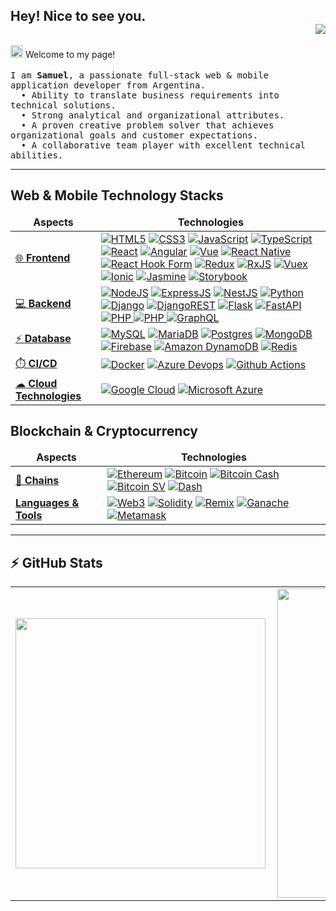 ## Hey! Nice to see you. <div align = 'right'>![](https://komarev.com/ghpvc/?username=sergioquinterodev&color=yellow)</div>

<p><img src="https://raw.githubusercontent.com/iampavangandhi/iampavangandhi/master/gifs/Hi.gif" width="20px" style="max-width:100%;"> Welcome to my page!
<br />
<br />
	<samp>
	I am <b>Samuel</b>, a passionate full-stack web & mobile application developer from Argentina. <br/>
  &nbsp; • Ability to translate business requirements into technical solutions.<br />
  &nbsp; • Strong analytical and organizational attributes.<br />
  &nbsp; • A proven creative problem solver that achieves organizational goals and customer expectations.<br />
  &nbsp; • A collaborative team player with excellent technical abilities.<br />
	</samp>

---


<h2> Web & Mobile Technology Stacks</h2>

<table>
  <thead align="center">
    <tr border: none;>
      <td><b>Aspects</b></td>
      <td><b>Technologies</b></td>
    </tr>
  </thead>
  <tbody>
    <tr>
      <td>
        <a href="https://developer.mozilla.org/en-US/docs/Learn/Front-end_web_developer" rel="nofollow">
          🌐 <b>Frontend</b>
        </a>
      </td>
      <td>
	      <a href="https://developer.mozilla.org/en-US/docs/Glossary/HTML5" rel="nofollow">
        <img alt="HTML5" src="https://img.shields.io/badge/HTML5-E34F26?style=for-the-badge&logo=html5&logoColor=white" data-canonical-src="https://img.shields.io/badge/HTML5-E34F26?style=for-the-badge&logo=html5&logoColor=white" style="max-width: 100%;"/></a>
	      <a href="https://developer.mozilla.org/en-US/docs/Web/CSS" rel="nofollow">
        <img alt="CSS3" src="https://img.shields.io/badge/CSS3-1572B6?style=for-the-badge&logo=css3&logoColor=white" data-canonical-src="https://img.shields.io/badge/CSS3-1572B6?style=for-the-badge&logo=css3&logoColor=white" style="max-width: 100%;"/></a>
	      <a href="https://developer.mozilla.org/en-US/docs/Web/JavaScript" rel="nofollow">
        <img alt="JavaScript" src="https://img.shields.io/badge/JavaScript-323330?style=for-the-badge&logo=javascript&logoColor=F7DF1E" data-canonical-src="https://img.shields.io/badge/JavaScript-323330?style=for-the-badge&logo=javascript&logoColor=F7DF1E" style="max-width: 100%;"/></a>
	      <a href="https://www.typescriptlang.org/" rel="nofollow">
        <img alt="TypeScript" src="https://img.shields.io/badge/TypeScript-007ACC?style=for-the-badge&logo=typescript&logoColor=white" data-canonical-src="https://img.shields.io/badge/TypeScript-007ACC?style=for-the-badge&logo=typescript&logoColor=white" style="max-width: 100%;"/></a>
	      <a href="https://reactjs.org/" rel="nofollow">
        <img alt="React" src="https://img.shields.io/badge/React-20232A?style=for-the-badge&logo=react&logoColor=61DAFB" data-canonical-src="https://img.shields.io/badge/React-20232A?style=for-the-badge&logo=react&logoColor=61DAFB" style="max-width: 100%;"/></a>
	      <a href="https://angular.io/" rel="nofollow">
        <img alt="Angular" src="https://img.shields.io/badge/Angular-DD0031?style=for-the-badge&logo=angular&logoColor=white" data-canonical-src="https://img.shields.io/badge/Angular-DD0031?style=for-the-badge&logo=angular&logoColor=white" style="max-width: 100%;"/></a>
        <a href="https://vuejs.org/" rel="nofollow">
        <img alt="Vue" src="https://img.shields.io/badge/Vue.js-35495E?style=for-the-badge&logo=vuedotjs&logoColor=4FC08D"
        data-canonical-src="https://img.shields.io/badge/Vue.js-35495E?style=for-the-badge&logo=vuedotjs&logoColor=4FC08D"
        style="max-width: 100%;"/></a>
        <a href="https://reactnative.dev/" rel="nofollow">
        <img alt="React Native" src="https://img.shields.io/badge/react_native-%2320232a.svg?style=for-the-badge&logo=react&logoColor=%2361DAFB"
        data-canonical-src="https://img.shields.io/badge/react_native-%2320232a.svg?style=for-the-badge&logo=react&logoColor=%2361DAFB"
        style="max-width: 100%;"/></a>
        <a href="https://react-hook-form.com/" rel="nofollow">
        <img alt="React Hook Form" src="https://img.shields.io/badge/React%20Hook%20Form-%23EC5990.svg?style=for-the-badge&logo=reacthookform&logoColor=white"
        data-canonical-src="https://img.shields.io/badge/React%20Hook%20Form-%23EC5990.svg?style=for-the-badge&logo=reacthookform&logoColor=white"
        style="max-width: 100%;"/></a>
        <a href="https://redux.js.org/" rel="nofollow">
        <img alt="Redux" src="https://img.shields.io/badge/redux-%23593d88.svg?style=for-the-badge&logo=redux&logoColor=white"
        data-canonical-src="https://img.shields.io/badge/redux-%23593d88.svg?style=for-the-badge&logo=redux&logoColor=white"
        style="max-width: 100%;"/></a>
        <a href="https://rxjs.dev/" rel="nofollow">
        <img alt="RxJS" src="https://img.shields.io/badge/rxjs-%23B7178C.svg?style=for-the-badge&logo=reactivex&logoColor=white"
        data-canonical-src="https://img.shields.io/badge/rxjs-%23B7178C.svg?style=for-the-badge&logo=reactivex&logoColor=white"
        style="max-width: 100%;"/></a>
        <a href="https://vuex.vuejs.org/" rel="nofollow">
        <img alt="Vuex" src="https://img.shields.io/badge/Vuetify-1867C0?style=for-the-badge&logo=vuetify&logoColor=AEDDFF"
        data-canonical-src="https://img.shields.io/badge/Vuetify-1867C0?style=for-the-badge&logo=vuetify&logoColor=AEDDFF"
        style="max-width: 100%;"/></a>
        <a href="https://vuex.vuejs.org/" rel="nofollow">
        <img alt="Ionic" src="https://img.shields.io/badge/Ionic-%233880FF.svg?style=for-the-badge&logo=Ionic&logoColor=white"
        data-canonical-src="https://img.shields.io/badge/Ionic-%233880FF.svg?style=for-the-badge&logo=Ionic&logoColor=white"
        style="max-width: 100%;"/></a>
	      <a href="https://jasmine.github.io/" rel="nofollow">
        <img alt="Jasmine" src="https://img.shields.io/badge/Jasmine-8A4182?style=for-the-badge&logo=Jasmine&logoColor=white" data-canonical-src="https://img.shields.io/badge/Jasmine-8A4182?style=for-the-badge&logo=Jasmine&logoColor=white" style="max-width: 100%;"/></a>
        <a href="https://storybook.js.org/" rel="nofollow">
        <img alt="Storybook" src="https://img.shields.io/badge/-Storybook-FF4785?style=for-the-badge&logo=storybook&logoColor=white" data-canonical-src="https://img.shields.io/badge/-Storybook-FF4785?style=for-the-badge&logo=storybook&logoColor=white" style="max-width: 100%;"/></a>
      </td>
    </tr>
	  <tr>
      <td>
        <a href="https://www.techopedia.com/definition/29568/back-end-developer#:~:text=A%20back%2Dend%20developer%20is,front%2Dend%20application%20or%20system." rel="nofollow">
          💻 <b>Backend</b>
        </a>
      </td>
      <td>
	      <a href="https://nodejs.org/en/" rel="nofollow">
        <img alt="NodeJS" src="https://img.shields.io/badge/Node.js-339933?style=for-the-badge&logo=nodedotjs&logoColor=white" data-canonical-src="https://img.shields.io/badge/Node.js-339933?style=for-the-badge&logo=nodedotjs&logoColor=white" style="max-width: 100%;"/></a>
	      <a href="https://expressjs.com/" rel="nofollow">
        <img alt="ExpressJS" src="https://img.shields.io/badge/Express.js-000000?style=for-the-badge&logo=express&logoColor=white" data-canonical-src="https://img.shields.io/badge/Express.js-000000?style=for-the-badge&logo=express&logoColor=white" style="max-width: 100%;"/></a>
	      <a href="https://nestjs.com/" rel="nofollow">
        <img alt="NestJS" src="https://img.shields.io/badge/nestjs-E0234E?style=for-the-badge&logo=nestjs&logoColor=white" data-canonical-src="https://img.shields.io/badge/nestjs-E0234E?style=for-the-badge&logo=nestjs&logoColor=white" style="max-width: 100%;"/></a>
        <a href="https://www.python.org/" rel="nofollow">
        <img alt="Python" src="https://img.shields.io/badge/python-3670A0?style=for-the-badge&logo=python&logoColor=ffdd54" data-canonical-src="https://img.shields.io/badge/python-3670A0?style=for-the-badge&logo=python&logoColor=ffdd54" style="max-width: 100%;"/></a>
        <a href="https://www.djangoproject.com/" rel="nofollow">
        <img alt="Django" src="https://img.shields.io/badge/django-%23092E20.svg?style=for-the-badge&logo=django&logoColor=white" data-canonical-src="https://img.shields.io/badge/django-%23092E20.svg?style=for-the-badge&logo=django&logoColor=white" style="max-width: 100%;"/></a>
        <a href="https://www.django-rest-framework.org/" rel="nofollow">
        <img alt="DjangoREST" src="https://img.shields.io/badge/DJANGO-REST-ff1709?style=for-the-badge&logo=django&logoColor=white&color=ff1709&labelColor=gray" data-canonical-src="https://img.shields.io/badge/DJANGO-REST-ff1709?style=for-the-badge&logo=django&logoColor=white&color=ff1709&labelColor=gray" style="max-width: 100%;"/></a>
        <a href="https://flask.palletsprojects.com/" rel="nofollow">
        <img alt="Flask" src="https://img.shields.io/badge/flask-%23000.svg?style=for-the-badge&logo=flask&logoColor=white" data-canonical-src="https://img.shields.io/badge/flask-%23000.svg?style=for-the-badge&logo=flask&logoColor=white" style="max-width: 100%;"/></a>
        <a href="https://fastapi.tiangolo.com/" rel="nofollow">
        <img alt="FastAPI" src="https://img.shields.io/badge/FastAPI-005571?style=for-the-badge&logo=fastapi" data-canonical-src="https://img.shields.io/badge/FastAPI-005571?style=for-the-badge&logo=fastapi" style="max-width: 100%;"/>
        </a>
        <a href="https://www.php.net/" rel="nofollow">
        <img alt="PHP" src="https://img.shields.io/badge/php-%23777BB4.svg?style=for-the-badge&logo=php&logoColor=white" data-canonical-src="https://img.shields.io/badge/php-%23777BB4.svg?style=for-the-badge&logo=php&logoColor=white" style="max-width: 100%;"/>
        </a>
        <a href="https://laravel.com/" rel="nofollow">
        <img alt="PHP" src="https://img.shields.io/badge/laravel-%23FF2D20.svg?style=for-the-badge&logo=laravel&logoColor=white" data-canonical-src="https://img.shields.io/badge/laravel-%23FF2D20.svg?style=for-the-badge&logo=laravel&logoColor=white" style="max-width: 100%;"/>
        </a>
	      <a href="https://www.twilio.com/" rel="nofollow">
        <img alt="GraphQL" src="https://img.shields.io/badge/-GraphQL-E10098?style=for-the-badge&logo=graphql&logoColor=white" data-canonical-src="https://img.shields.io/badge/-GraphQL-E10098?style=for-the-badge&logo=graphql&logoColor=white" style="max-width: 100%;"/></a>
	    </td>
    </tr>
    <tr>
      <td>
        <a href="https://www.techtarget.com/searchdatamanagement/definition/database#:~:text=A%20database%20is%20information%20that,data%2C%20financials%20and%20product%20information.">
        ⚡ <b>Database</b>
        </a>
      </td>
      <td>
	      <a href="https://www.mysql.com/" rel="nofollow">
        <img alt="MySQL" src="https://img.shields.io/badge/MySQL-005C84?style=for-the-badge&logo=mysql&logoColor=white" data-canonical-src="https://img.shields.io/badge/MySQL-005C84?style=for-the-badge&logo=mysql&logoColor=white" style="max-width: 100%;"/></a>
	      <a href="https://mariadb.com/" rel="nofollow">
        <img alt="MariaDB" src="https://img.shields.io/badge/MariaDB-003545?style=for-the-badge&logo=mariadb&logoColor=white" data-canonical-src="https://img.shields.io/badge/MariaDB-003545?style=for-the-badge&logo=mariadb&logoColor=white" style="max-width: 100%;"/></a>
	      <a href="https://www.postgresql.org/" rel="nofollow">
        <img alt="Postgres" src="https://img.shields.io/badge/postgres-%23316192.svg?style=for-the-badge&logo=postgresql&logoColor=white" data-canonical-src="https://img.shields.io/badge/postgres-%23316192.svg?style=for-the-badge&logo=postgresql&logoColor=white" style="max-width: 100%;"/></a>
	      <a href="https://www.mongodb.com/" rel="nofollow">
        <img alt="MongoDB" src="https://img.shields.io/badge/MongoDB-4EA94B?style=for-the-badge&logo=mongodb&logoColor=white" data-canonical-src="https://img.shields.io/badge/MongoDB-4EA94B?style=for-the-badge&logo=mongodb&logoColor=white" style="max-width: 100%;"/></a>
	      <a href="https://firebase.google.com/" rel="nofollow">
        <img alt="Firebase" src="https://img.shields.io/badge/Firebase-039BE5?style=for-the-badge&logo=Firebase&logoColor=white" data-canonical-src="https://img.shields.io/badge/Firebase-039BE5?style=for-the-badge&logo=Firebase&logoColor=white" style="max-width: 100%;"/></a>
	      <a href="https://aws.amazon.com/dynamodb/" rel="nofollow">
        <img alt="Amazon DynamoDB" src="https://img.shields.io/badge/Amazon%20DynamoDB-4053D6?style=for-the-badge&logo=Amazon%20DynamoDB&logoColor=white" data-canonical-src="https://img.shields.io/badge/Amazon%20DynamoDB-4053D6?style=for-the-badge&logo=Amazon%20DynamoDB&logoColor=white" style="max-width: 100%;"/></a>
	      <a href="https://redis.io/" rel="nofollow"><img alt="Redis" src="https://img.shields.io/badge/redis-%23DD0031.svg?&style=for-the-badge&logo=redis&logoColor=white" data-canonical-src="https://img.shields.io/badge/redis-%23DD0031.svg?&style=for-the-badge&logo=redis&logoColor=white" style="max-width: 100%;"/></a>
	    </td>
    </tr>
    <tr>
      <td>
        <a href="https://www.redhat.com/en/topics/devops/what-is-ci-cd">
          ⏱️ <b>CI/CD</b>
        </a>
      </td>
      <td>
	      <a href="https://www.docker.com/" rel="nofollow"><img alt="Docker" src="https://img.shields.io/badge/Docker-2CA5E0?style=for-the-badge&logo=docker&logoColor=white" data-canonical-src="https://img.shields.io/badge/Docker-2CA5E0?style=for-the-badge&logo=docker&logoColor=white" style="max-width: 100%;"/></a>
	      <a href="https://azure.microsoft.com/en-us/services/devops/" rel="nofollow"><img alt="Azure Devops" src="https://img.shields.io/badge/Azure_DevOps-0078D7?style=for-the-badge&logo=azure-devops&logoColor=white" data-canonical-src="https://img.shields.io/badge/Azure_DevOps-0078D7?style=for-the-badge&logo=azure-devops&logoColor=white" style="max-width: 100%;"/></a>
	      <a href="https://github.com/features/actions" rel="nofollow"><img alt="Github Actions" src="https://img.shields.io/badge/GitHub_Actions-2088FF?style=for-the-badge&logo=github-actions&logoColor=white" data-canonical-src="https://img.shields.io/badge/GitHub_Actions-2088FF?style=for-the-badge&logo=github-actions&logoColor=white" style="max-width: 100%;"/></a>
      </td>
    </tr>
    <tr>
      <td>
        <a href="https://azure.microsoft.com/en-in/overview/what-is-cloud-computing/">
          ☁ <b>Cloud Technologies</b>
        </a>
      </td>
      <td>
	      <a href="https://cloud.google.com/" rel="nofollow"><img alt="Google Cloud" src="https://img.shields.io/badge/Google_Cloud-4285F4?style=for-the-badge&logo=google-cloud&logoColor=white" data-canonical-src="https://img.shields.io/badge/Google_Cloud-4285F4?style=for-the-badge&logo=google-cloud&logoColor=white" style="max-width: 100%;"/></a>
	      <a href="https://azure.microsoft.com/en-in/" rel="nofollow"><img alt="Microsoft Azure" src="https://img.shields.io/badge/microsoft%20azure-0089D6?style=for-the-badge&logo=microsoft-azure&logoColor=white" data-canonical-src="https://img.shields.io/badge/microsoft%20azure-0089D6?style=for-the-badge&logo=microsoft-azure&logoColor=white" style="max-width: 100%;"/></a>
     </td>
    </tr>
  </tbody>
</table>

<h2> Blockchain & Cryptocurrency </h2>

<table>
  <thead align="center">
    <tr border: none;>
      <td><b>Aspects </b></td>
      <td><b>Technologies</b></td>
    </tr>
  </thead>
  <tbody>
    <tr>
      <td><a href="https://www.investopedia.com/terms/b/blockchain.asp" rel="nofollow"><b>🔗 Chains</b></a></td>
      <td>
	      <a href="https://ethereum.org/en/" rel="nofollow">
        <img alt="Ethereum" src="https://img.shields.io/badge/Ethereum-3C3C3D?style=for-the-badge&logo=Ethereum&logoColor=white" data-canonical-src="https://img.shields.io/badge/Ethereum-3C3C3D?style=for-the-badge&logo=Ethereum&logoColor=white" style="max-width: 100%;"/></a>
        <a href="https://polygon.technology/" rel="nofollow">
        <img alt="Bitcoin" src="https://img.shields.io/badge/Bitcoin-000?style=for-the-badge&logo=bitcoin&logoColor=white" data-canonical-src="https://img.shields.io/badge/Bitcoin-000?style=for-the-badge&logo=bitcoin&logoColor=white" style="max-width: 100%;"/></a>
        <a href="https://polygon.technology/" rel="nofollow">
        <img alt="Bitcoin Cash" src="https://img.shields.io/badge/Bitcoin%20Cash-0AC18E?style=for-the-badge&logo=Bitcoin%20Cash&logoColor=white" data-canonical-src="https://img.shields.io/badge/Bitcoin%20Cash-0AC18E?style=for-the-badge&logo=Bitcoin%20Cash&logoColor=white" style="max-width: 100%;"/></a>
        <a href="https://polygon.technology/" rel="nofollow">
        <img alt="Bitcoin SV" src="https://img.shields.io/badge/Bitcoin%20SV-EAB300?style=for-the-badge&logo=Bitcoin%20SV&logoColor=white" data-canonical-src="https://img.shields.io/badge/Bitcoin%20SV-EAB300?style=for-the-badge&logo=Bitcoin%20SV&logoColor=white" style="max-width: 100%;"/></a>
        <a href="https://polygon.technology/" rel="nofollow">
        <img alt="Dash" src="https://img.shields.io/badge/dash-008DE4?style=for-the-badge&logo=dash&logoColor=white" data-canonical-src="https://img.shields.io/badge/dash-008DE4?style=for-the-badge&logo=dash&logoColor=white" style="max-width: 100%;"/></a>
      </td>
    </tr>
	  <tr>
      <td><a href="https://www.techopedia.com/definition/29568/back-end-developer#:~:text=A%20back%2Dend%20developer%20is,front%2Dend%20application%20or%20system." rel="nofollow"><b>Languages &amp; Tools</b></a></td>
      <td>
	      <a href="https://docs.soliditylang.org/en/v0.8.14/" rel="nofollow">
        <img alt="Web3" src="https://img.shields.io/badge/web3.js-F16822?style=for-the-badge&logo=web3.js&logoColor=white" data-canonical-src="https://img.shields.io/badge/web3.js-F16822?style=for-the-badge&logo=web3.js&logoColor=white" style="max-width: 100%;"/></a>
	      <a href="https://docs.soliditylang.org/en/v0.8.14/" rel="nofollow">
        <img alt="Solidity" src="https://img.shields.io/badge/Solidity-e6e6e6?style=for-the-badge&logo=solidity&logoColor=black" data-canonical-src="https://img.shields.io/badge/Solidity-e6e6e6?style=for-the-badge&logo=solidity&logoColor=black" style="max-width: 100%;"/></a>
	      <a href="https://docs.soliditylang.org/en/v0.8.14/" rel="nofollow">
        <img alt="Remix" src="https://img.shields.io/badge/-REMIX-007aa6?style=for-the-badge" data-canonical-src="https://img.shields.io/badge/-REMIX-007aa6?style=for-the-badge" style="max-width: 100%;"/></a>
	      <a href="https://trufflesuite.com/ganache/" rel="nofollow">
        <img alt="Ganache" src="https://img.shields.io/badge/-GANACHE-e4a663?style=for-the-badge" data-canonical-src="https://img.shields.io/badge/-GANACHE-e4a663?style=for-the-badge" style="max-width: 100%;"/></a>
	      <a href="https://metamask.io/" rel="nofollow"><img alt="Metamask" src="https://img.shields.io/badge/-METAMASK-f5841f?style=for-the-badge" data-canonical-src="https://img.shields.io/badge/-METAMASK-f5841f?style=for-the-badge" style="max-width: 100%;"/></a>
      </td>
    </tr>
  </tbody>
</table>

---
## :zap: GitHub Stats

<center>
  <table>
    <tr>
      <td>
        <img width="400px" align="left" src="https://github-readme-stats.vercel.app/api/top-langs?username=sergioquinterodev&show_icons=true&theme=solarized-dark&langs_count=4&layout=compact" />
      </td>
      <td>
        <img width="495px" align="left" src="https://github-readme-stats.vercel.app/api?username=sergioquinterodev&show_icons=true&theme=solarized-dark"/>
      </td>
    </tr>   
  </table>
</center>
